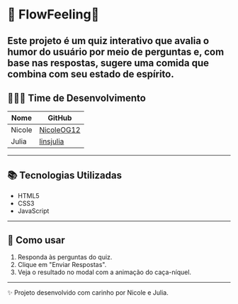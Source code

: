 # 🎯 FlowFeeling🎰

Este projeto é um quiz interativo que avalia o humor do usuário por meio de perguntas e, com base nas respostas, sugere uma comida que combina com seu estado de espírito.
---

## 🧑‍🤝‍🧑 Time de Desenvolvimento

| Nome    | GitHub                                      |
|---------|---------------------------------------------|
| Nicole  | [NicoleOG12](https://github.com/NicoleOG12) |
| Julia   | [linsjulia](https://github.com/linsjulia)   |

---

## 📚 Tecnologias Utilizadas

- HTML5  
- CSS3 
- JavaScript 

---

## 🚀 Como usar

1. Responda às perguntas do quiz.  
2. Clique em "Enviar Respostas".  
3. Veja o resultado no modal com a animação do caça-níquel.  

---

✨ Projeto desenvolvido com carinho por Nicole e Julia.
